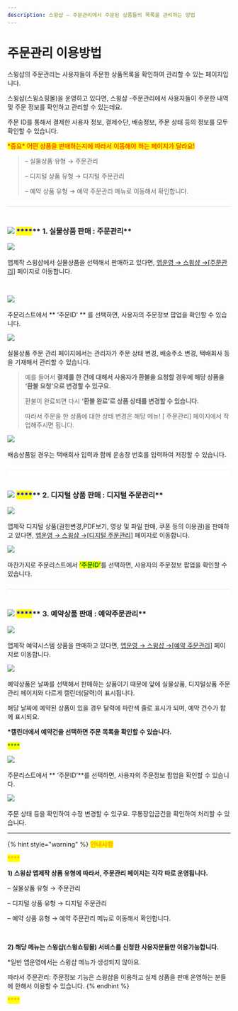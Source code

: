 ```yaml
---
description: 스윙샵 – 주문관리에서 주문된 상품들의 목록을 관리하는 방법
---
```


# 주문관리 이용방법

스윙샵의 주문관리는 사용자들이 주문한 상품목록을 확인하여 관리할 수 있는 페이지입니다.

스윙샵(스윙쇼핑몰)을 운영하고 있다면, 스윙샵 -주문관리에서 사용자들이 주문한 내역 및 주문 정보를 확인하고 관리할 수 있는데요.

주문 ID를 통해서 결제한 사용자 정보, 결제수단, 배송정보, 주문 상태 등의 정보를 모두 확인할 수 있습니다.

<mark style="color:red;">\*중요\* 어떤 상품을 판매하는지에 따라서 이동해야 하는 페이지가 달라요!</mark>

> – 실물상품 유형 → 주문관리
>
> – 디지털 상품 유형 → 디지털 주문관리
>
> – 예약 상품 유형 → 예약 주문관리 메뉴로 이동해서 확인합니다.

![](<../../.gitbook/assets/구분선 (1) (1).PNG>)

### <mark style="color:blue;"></mark>![](https://wp.swing2app.co.kr/wp-content/uploads/2020/04/%EB%8B%A8%EB%9D%BD1-1.png) <mark style="color:blue;">****</mark>** 1. 실물상품 판매 : 주문관리**

![](https://wp.swing2app.co.kr/wp-content/uploads/2018/11/%EC%A3%BC%EB%AC%B8%EA%B4%80%EB%A6%AC.png)

앱제작 스윙샵에서 실물상품을 선택해서 판매하고 있다면, [앱운영](http://www.swing2app.co.kr/view/store\_order\_list)[ → 스윙샵 →\[주문관리\]](http://www.swing2app.co.kr/view/store\_order\_list) 페이지로 이동합니다.

​

![](https://wp.swing2app.co.kr/wp-content/uploads/2018/11/%EC%A3%BC%EB%AC%B8%EA%B4%80%EB%A6%AC2\_19.08.png)

주문리스트에서 ** **<mark style="color:green;">**‘주문ID’**</mark>** ** 를 선택하면, 사용자의 주문정보 팝업을 확인할 수 있습니다.&#x20;



![](https://wp.swing2app.co.kr/wp-content/uploads/2018/11/%EC%8B%A4%EB%AC%BC%EC%A3%BC%EB%AC%B8%EA%B4%80%EB%A6%AC1\_19.09.png)

실물상품 ​주문 관리 페이지에서는 관리자가 주문 상태 변경, 배송주소 변경, 택배회사 등을 기재해서 관리할 수 있습니다.

> 예를 들어서 **결제를 한 건에 대해서 사용자가 환불을 요청할 경우에 해당 상품을 ‘환불 요청’으로 변경할 수 있구요.**
>
> 환불이 완료되면 다시 **‘환불 완료’로 상품 상태를 변경할 수 있습니다.**
>
> 따라서 주문을 한 상품에 대한 상태 변경은 해당 메뉴! \[ 주문관리] 페이지에서 작업해주시면 됩니다.

![](https://wp.swing2app.co.kr/wp-content/uploads/2018/11/%EC%8B%A4%EB%AC%BC%EC%A3%BC%EB%AC%B8%EA%B4%80%EB%A6%AC2\_19.09.png)

배송상품일 경우는 택배회사 입력과 함께 운송장 번호를 입력하여 저장할 수 있습니다.

![](<../../.gitbook/assets/구분선 (1) (1).PNG>)

### <mark style="color:blue;"></mark>![](https://wp.swing2app.co.kr/wp-content/uploads/2020/04/%EB%8B%A8%EB%9D%BD1-1.png) <mark style="color:blue;">****</mark>** 2. 디지털 상품 판매 : 디지털 주문관리**

![](https://wp.swing2app.co.kr/wp-content/uploads/2018/11/%EB%94%94%EC%A7%80%ED%84%B8%EC%A3%BC%EB%AC%B8%EA%B4%80%EB%A6%AC.png)

앱제작 디지털 상품(권한변경,PDF보기, 영상 및 파일 판매, 쿠폰 등의 이용권)을 판매하고 있다면, [앱운영 → 스윙샵 →\[디지털 주문관리\]](http://www.swing2app.co.kr/view/store\_order\_list\_by\_digital) 페이지로 이동합니다.



![](https://wp.swing2app.co.kr/wp-content/uploads/2018/11/%EC%A3%BC%EB%AC%B8%EA%B4%80%EB%A6%AC2\_19.08.png)

마찬가지로 주문리스트에서 <mark style="color:green;">**‘주문ID’**</mark>를 선택하면, 사용자의 주문정보 팝업을 확인할 수 있습니다.

![](<../../.gitbook/assets/구분선 (1) (1).PNG>)

### <mark style="color:blue;"></mark>![](https://wp.swing2app.co.kr/wp-content/uploads/2020/04/%EB%8B%A8%EB%9D%BD1-1.png) <mark style="color:blue;">****</mark>** 3. 예약상품 판매 : 예약주문관리**&#x20;

![](https://wp.swing2app.co.kr/wp-content/uploads/2018/11/%EC%98%88%EC%95%BD%EC%A3%BC%EB%AC%B8.png)

앱제작 예약시스템 상품을 판매하고 있다면, [앱운영 → 스윙샵 →\[예약 주문관리\]](http://www.swing2app.co.kr/view/store\_order\_list\_by\_booking) 페이지로 이동합니다.



![](https://wp.swing2app.co.kr/wp-content/uploads/2018/11/%EC%98%88%EC%95%BD%EC%A3%BC%EB%AC%B8%EA%B4%80%EB%A6%AC3\_19.08.png)

예약상품은 날짜를 선택해서 판매하는 상품이기 때문에 앞에 실물상품, 디지털상품 주문관리 페이지와 다르게 캘린더(달력)이 표시됩니다.

해당 날짜에 예약된 상품이 있을 경우 달력에 파란색 줄로 표시가 되며, 예약 건수가 함께 표시되요.

**\*캘린더에서 예약건을 선택하면 주문 목록을 확인할 수 있습니다.**

<mark style="color:green;">****</mark>

![](https://wp.swing2app.co.kr/wp-content/uploads/2018/11/%EC%98%88%EC%95%BD%EC%A3%BC%EB%AC%B8%EA%B4%80%EB%A6%AC2\_19.08.png)

주문리스트에서 ** **<mark style="color:green;">**‘주문ID’**</mark>를 선택하면, 사용자의 주문정보 팝업을 확인할 수 있습니다.

![](https://wp.swing2app.co.kr/wp-content/uploads/2018/11/%EC%98%88%EC%95%BD%EC%A3%BC%EB%AC%B8%EA%B4%80%EB%A6%AC1\_19.09.png)

주문 상태 등을 확인하여 수정 변경할 수 있구요. 무통장입금건을 확인하여 처리할 수 있습니다.

***

{% hint style="warning" %}
<mark style="color:orange;">**안내사항**</mark>

<mark style="color:orange;">****</mark>

**1) 스윙샵 앱제작 상품 유형에 따라서, 주문관리 페이지는 각각 따로 운영됩니다.**

– 실물상품 유형 → 주문관리

– 디지털 상품 유형 → 디지털 주문관리

– 예약 상품 유형 → 예약 주문관리 메뉴로 이동해서 확인합니다.

​

**2) 해당 메뉴는 스윙샵(스윙쇼핑몰) 서비스를 신청한 사용자분들만 이용가능합니다.**

\*일반 앱운영에서는 스윙샵 메뉴가 생성되지 않아요.

따라서 주문관리: 주문정보 기능은 스윙샵을 이용하고 실제 상품을 판매 운영하는 분들에 한해서 이용할 수 있습니다.
{% endhint %}

<mark style="color:orange;">****</mark>
